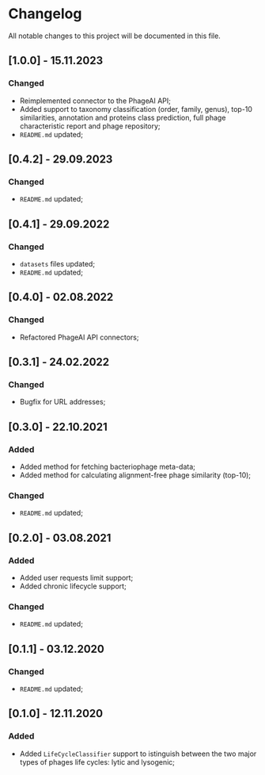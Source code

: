# Changelog
All notable changes to this project will be documented in this file.

## [1.0.0] - 15.11.2023
### Changed
* Reimplemented connector to the PhageAI API; 
* Added support to taxonomy classification (order, family, genus), top-10 similarities, annotation and proteins class prediction, full phage characteristic report and phage repository;
* `README.md` updated; 


## [0.4.2] - 29.09.2023
### Changed
* `README.md` updated;


## [0.4.1] - 29.09.2022
### Changed
* `datasets` files updated;
* `README.md` updated;


## [0.4.0] - 02.08.2022
### Changed
* Refactored PhageAI API connectors;


## [0.3.1] - 24.02.2022
### Changed
* Bugfix for URL addresses;


## [0.3.0] - 22.10.2021
### Added
* Added method for fetching bacteriophage meta-data;
* Added method for calculating alignment-free phage similarity (top-10);
### Changed
* `README.md` updated;


## [0.2.0] - 03.08.2021
### Added
* Added user requests limit support;
* Added chronic lifecycle support;
### Changed
* `README.md` updated;


## [0.1.1] - 03.12.2020
### Changed
* `README.md` updated;


## [0.1.0] - 12.11.2020
### Added
* Added `LifeCycleClassifier` support to istinguish between the two major types of phages life cycles: lytic and lysogenic;
